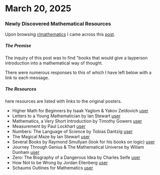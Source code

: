 # March 20, 2025


### Newly Discovered Mathematical Resources
Upon browsing [r/mathematics](https://www.reddit.com/r/mathematics/) I came across this 
[post](https://www.reddit.com/r/mathematics/comments/1jfhn6f/hi_looking_for_mathematics_books_that_can_be/). 

##### The Premise
The inquiry of this post was to find "books that would give a layperson introduction into a mathematical way of thought. 

There were numerous responses to this of which I have left below with a link to each message.

##### The Resources
here resources are listed with links to the original posters.

- Higher Math for Beginners by Isaak Yaglom & Yakov Zeldovich [user](https://www.reddit.com/r/mathematics/comments/1jfhn6f/comment/mir1mr2/?utm_source=share&utm_medium=web3x&utm_name=web3xcss&utm_term=1&utm_content=share_button)
- Letters to a Young Mathematician by Ian Stewart [user](https://www.reddit.com/r/mathematics/comments/1jfhn6f/comment/mir32ni/?utm_source=share&utm_medium=web3x&utm_name=web3xcss&utm_term=1&utm_content=share_button)
- Mathematics, a Very Short Introduction by Timothy Gowers [user](https://www.reddit.com/r/mathematics/comments/1jfhn6f/comment/mir32ni/?utm_source=share&utm_medium=web3x&utm_name=web3xcss&utm_term=1&utm_content=share_button)
- Measurement by Paul Lockhart [user](https://www.reddit.com/r/mathematics/comments/1jfhn6f/comment/mirekw6/?utm_source=share&utm_medium=web3x&utm_name=web3xcss&utm_term=1&utm_content=share_button)
- Numbers: The Language of Science by Tobias Dantzig [user](https://www.reddit.com/r/mathematics/comments/1jfhn6f/comment/misby1r/?utm_source=share&utm_medium=web3x&utm_name=web3xcss&utm_term=1&utm_content=share_button)
- The Magical Maze by Ian Stewart [user](https://www.reddit.com/r/mathematics/comments/1jfhn6f/comment/mirj68x/?utm_source=share&utm_medium=web3x&utm_name=web3xcss&utm_term=1&utm_content=share_button)
- Several Books by Raymond Smullyan (look for his books on logic) [user](https://www.reddit.com/r/mathematics/comments/1jfhn6f/comment/mirj68x/?utm_source=share&utm_medium=web3x&utm_name=web3xcss&utm_term=1&utm_content=share_button)
- Journey Through Genius & The Mathematical Universe by Wiliam Dunham [user](https://www.reddit.com/r/mathematics/comments/1jfhn6f/comment/mirj68x/?utm_source=share&utm_medium=web3x&utm_name=web3xcss&utm_term=1&utm_content=share_button)
- Zero: The Biography of a Dangerous Idea by Charles Seife [user](https://www.reddit.com/r/mathematics/comments/1jfhn6f/comment/misby1r/?utm_source=share&utm_medium=web3x&utm_name=web3xcss&utm_term=1&utm_content=share_button)
- How Not to be Wrong by Jordan Ellenberg [user](https://www.reddit.com/r/mathematics/comments/1jfhn6f/comment/misewb8/?utm_source=share&utm_medium=web3x&utm_name=web3xcss&utm_term=1&utm_content=share_button)
- Schaums Outlines for Mathematics [user](https://www.reddit.com/r/mathematics/comments/1jfhn6f/comment/miu9tap/?utm_source=share&utm_medium=web3x&utm_name=web3xcss&utm_term=1&utm_content=share_button)

